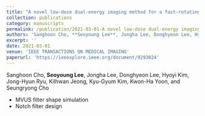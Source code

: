 ```yaml
---
title: "A novel low-dose dual-energy imaging method for a fast-rotating gantry-type CT scanner"
collection: publications
category: manuscripts
permalink: /publication/2021-03-01-A novel low-dose dual-energy imaging method for a fast-rotating gantry-type CT scanner
authors: 'Sanghoon Cho, **Seoyoung Lee**, Jongha Lee, Donghyeon Lee, Hyoyi Kim, Jong-Hyun Ryu, Kilhwan Jeong, Kyu-Gyum Kim, Kwon-Ha Yoon, and Seungryong Cho'
excerpt: ''
date: 2021-03-01
venue: 'IEEE TRANSACTIONS ON MEDICAL IMAGING'
paperurl: 'https://ieeexplore.ieee.org/document/9293024'
---
```



Sanghoon Cho, **Seoyoung Lee**, Jongha Lee, Donghyeon Lee, Hyoyi Kim, Jong-Hyun Ryu, Kilhwan Jeong, Kyu-Gyum Kim, Kwon-Ha Yoon, and Seungryong Cho   
- MVUS filter shape simulation
- Notch filter design
